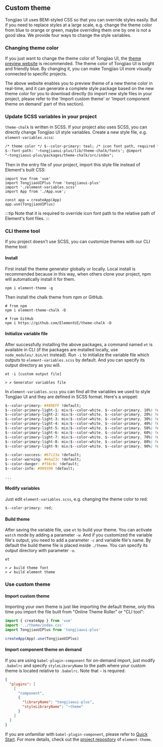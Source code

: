 ## Custom theme

Tongjiao UI uses BEM-styled CSS so that you can override styles easily. But if you need to replace styles at a large scale, e.g. change the theme color from blue to orange or green, maybe overriding them one by one is not a good idea. We provide four ways to change the style variables.

### Changing theme color

If you just want to change the theme color of Tongjiao UI, the [theme preview website](https://elementui.github.io/theme-chalk-preview/#/en-US) is recommended. The theme color of Tongjiao UI is bright and friendly blue. By changing it, you can make Tongjiao UI more visually connected to specific projects.

The above website enables you to preview theme of a new theme color in real-time, and it can generate a complete style package based on the new theme color for you to download directly (to import new style files in your project, please refer to the 'Import custom theme' or 'Import component theme on demand' part of this section).

### Update SCSS variables in your project

`theme-chalk` is written in SCSS. If your project also uses SCSS, you can directly change Tongjiao UI style variables. Create a new style file, e.g. `element-variables.scss`:

```html
/* theme color */ $--color-primary: teal; /* icon font path, required */
$--font-path: '~tongjiaoui-plus/lib/theme-chalk/fonts'; @import
"~tongjiaoui-plus/packages/theme-chalk/src/index";
```

Then in the entry file of your project, import this style file instead of Element's built CSS:

```JS
import Vue from 'vue'
import TongjiaoUIPlus from 'tongjiaoui-plus'
import './element-variables.scss'
import App from './App.vue';

const app = createApp(App)
app.use(TongjiaoUIPlus)
```

:::tip
Note that it is required to override icon font path to the relative path of Element's font files.
:::

### CLI theme tool

If you project doesn't use SCSS, you can customize themes with our CLI theme tool:

#### <strong>Install</strong>

First install the theme generator globally or locally. Local install is recommended because in this way, when others clone your project, npm will automatically install it for them.

```shell
npm i element-theme -g
```

Then install the chalk theme from npm or GitHub.

```shell
# from npm
npm i element-theme-chalk -D

# from GitHub
npm i https://github.com/ElementUI/theme-chalk -D
```

#### <strong>Initialize variable file</strong>

After successfully installing the above packages, a command named `et` is available in CLI (if the packages are installed locally, use `node_modules/.bin/et` instead). Run `-i` to initialize the variable file which outputs to `element-variables.scss` by default. And you can specify its output directory as you will.

```shell
et -i [custom output file]

> ✔ Generator variables file
```

In `element-variables.scss` you can find all the variables we used to style Tongjiao UI and they are defined in SCSS format. Here's a snippet:

```css
$--color-primary: #409EFF !default;
$--color-primary-light-1: mix($--color-white, $--color-primary, 10%) !default; /* 53a8ff */
$--color-primary-light-2: mix($--color-white, $--color-primary, 20%) !default; /* 66b1ff */
$--color-primary-light-3: mix($--color-white, $--color-primary, 30%) !default; /* 79bbff */
$--color-primary-light-4: mix($--color-white, $--color-primary, 40%) !default; /* 8cc5ff */
$--color-primary-light-5: mix($--color-white, $--color-primary, 50%) !default; /* a0cfff */
$--color-primary-light-6: mix($--color-white, $--color-primary, 60%) !default; /* b3d8ff */
$--color-primary-light-7: mix($--color-white, $--color-primary, 70%) !default; /* c6e2ff */
$--color-primary-light-8: mix($--color-white, $--color-primary, 80%) !default; /* d9ecff */
$--color-primary-light-9: mix($--color-white, $--color-primary, 90%) !default; /* ecf5ff */

$--color-success: #67c23a !default;
$--color-warning: #e6a23c !default;
$--color-danger: #f56c6c !default;
$--color-info: #909399 !default;

...
```

#### <strong>Modify variables</strong>

Just edit `element-variables.scss`, e.g. changing the theme color to red:

```CSS
$--color-primary: red;
```

#### <strong>Build theme</strong>

After saving the variable file, use `et` to build your theme. You can activate `watch` mode by adding a parameter `-w`. And if you customized the variable file's output, you need to add a parameter `-c` and variable file's name. By default the build theme file is placed inside `./theme`. You can specify its output directory with parameter `-o`.

```shell
et

> ✔ build theme font
> ✔ build element theme
```

### Use custom theme

#### <strong>Import custom theme</strong>

Importing your own theme is just like importing the default theme, only this time you import the file built from "Online Theme Roller" or "CLI tool":

```javascript
import { createApp } from 'vue'
import '../theme/index.css'
import TongjiaoUIPlus from 'tongjiaoui-plus'

createApp(App).use(TongjiaoUIPlus)
```

#### <strong>Import component theme on demand</strong>

If you are using `babel-plugin-component` for on-demand import, just modify `.babelrc` and specify `styleLibraryName` to the path where your custom theme is located relative to `.babelrc`. Note that `~` is required:

```json
{
  "plugins": [
    [
      "component",
      {
        "libraryName": "tongjiaoui-plus",
        "styleLibraryName": "~theme"
      }
    ]
  ]
}
```

If you are unfamiliar with `babel-plugin-component`, please refer to <a href="./#/en-US/component/quickstart">Quick Start</a>. For more details, check out the [project repository](https://github.com/ElementUI/element-theme) of `element-theme`.
